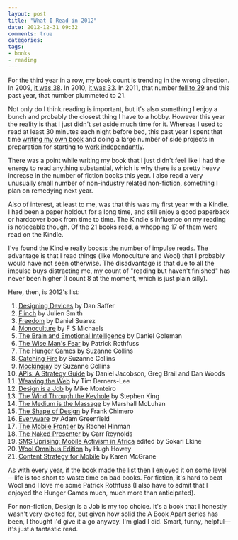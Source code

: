 ```yaml
---
layout: post
title: "What I Read in 2012"
date: 2012-12-31 09:32
comments: true
categories: 
tags:
- books
- reading
---
```

For the third year in a row, my book count is trending in the wrong direction. In 2009, [it was 38](http://timkadlec.com/2010/02/what-i-read-in-2009/). In 2010, [it was 33](http://timkadlec.com/2011/01/what-i-read-in-2010/). In 2011, that number [fell to 29](http://timkadlec.com/2012/01/what-i-read-in-2011/) and this past year, that number plummeted to 21.

Not only do I think reading is important, but it's also something I enjoy a bunch and probably the closest thing I have to a hobby. However this year the reality is that I just didn't set aside much time for it. Whereas I used to read at least 30 minutes each night before bed, this past year I spent that time [writing my own book](http://implementingresponsivedesign.com) and doing a large number of side projects in preparation for starting to [work independantly](http://timkadlec.com/2012/12/flying-solo/). 

There was a point while writing my book that I just didn't feel like I had the energy to read anything substantial, which is why there is a pretty heavy increase in the number of fiction books this year. I also read a very unusually small number of non-industry related non-fiction, something I plan on remedying next year. 

Also of interest, at least to me, was that this was my first year with a Kindle. I had been a paper holdout for a long time, and still enjoy a good paperback or hardcover book from time to time. The Kindle's influence on my reading is noticeable though. Of the 21 books read, a whopping 17 of them were read on the Kindle.

I've found the Kindle really boosts the number of impulse reads. The advantage is that I read things (like Monoculture and Wool) that I probably would have not seen otherwise. The disadvantage is that due to all the impulse buys distracting me, my count of "reading but haven't finished" has never been higher (I count 8 at the moment, which is just plain silly).

Here, then, is 2012's list:

1. [Designing Devices](http://www.amazon.com/gp/product/B006QY2GAQ/ref=as_li_ss_tl?ie=UTF8&tag=timkadcom-20&linkCode=as2&camp=1789&creative=390957&creativeASIN=B006QY2GAQ) by Dan Saffer
2. [Flinch](http://www.amazon.com/gp/product/B0062Q7S3S/ref=as_li_ss_tl?ie=UTF8&tag=timkadcom-20&linkCode=as2&camp=1789&creative=390957&creativeASIN=B0062Q7S3S) by Julien Smith
3. [Freedom](http://www.amazon.com/gp/product/0451231899/ref=as_li_ss_tl?ie=UTF8&tag=timkadcom-20&linkCode=as2&camp=1789&creative=390957&creativeASIN=0451231899) by Daniel Suarez
4. [Monoculture](http://www.amazon.com/gp/product/0986853801/ref=as_li_ss_tl?ie=UTF8&tag=timkadcom-20&linkCode=as2&camp=1789&creative=390957&creativeASIN=0986853801) by F S Michaels
5. [The Brain and Emotional Intelligence](http://www.amazon.com/gp/product/1934441155/ref=as_li_ss_tl?ie=UTF8&tag=timkadcom-20&linkCode=as2&camp=1789&creative=390957&creativeASIN=1934441155) by Daniel Goleman
6. [The Wise Man's Fear](http://www.amazon.com/gp/product/0756404738/ref=as_li_ss_tl?ie=UTF8&tag=timkadcom-20&linkCode=as2&camp=1789&creative=390957&creativeASIN=0756404738) by Patrick Rothfuss
7. [The Hunger Games](http://www.amazon.com/gp/product/0439023521/ref=as_li_ss_tl?ie=UTF8&tag=timkadcom-20&linkCode=as2&camp=1789&creative=390957&creativeASIN=0439023521) by Suzanne Collins
8. [Catching Fire](http://www.amazon.com/gp/product/0439023491/ref=as_li_ss_tl?ie=UTF8&tag=timkadcom-20&linkCode=as2&camp=1789&creative=390957&creativeASIN=0439023491) by Suzanne Collins
9. [Mockingjay](http://www.amazon.com/gp/product/0439023513/ref=as_li_ss_tl?ie=UTF8&tag=timkadcom-20&linkCode=as2&camp=1789&creative=390957&creativeASIN=0439023513) by Suzanne Collins
10. [APIs: A Strategy Guide](http://www.amazon.com/gp/product/1449308929/ref=as_li_ss_tl?ie=UTF8&tag=timkadcom-20&linkCode=as2&camp=1789&creative=390957&creativeASIN=1449308929) by Daniel Jacobson, Greg Brail and Dan Woods
11. [Weaving the Web](http://www.amazon.com/gp/product/006251587X/ref=as_li_ss_tl?ie=UTF8&tag=timkadcom-20&linkCode=as2&camp=1789&creative=390957&creativeASIN=006251587X) by Tim Berners-Lee
12. [Design is a Job](http://www.abookapart.com/products/design-is-a-job) by Mike Monteiro
13. [The Wind Through the Keyhole](http://www.amazon.com/gp/product/1451658915/ref=as_li_ss_tl?ie=UTF8&tag=timkadcom-20&linkCode=as2&camp=1789&creative=390957&creativeASIN=1451658915) by Stephen King
14. [The Medium is the Massage](http://www.amazon.com/gp/product/1584230703/ref=as_li_ss_tl?ie=UTF8&tag=timkadcom-20&linkCode=as2&camp=1789&creative=390957&creativeASIN=1584230703) by Marshall McLuhan
15. [The Shape of Design](http://www.shapeofdesignbook.com/) by Frank Chimero
16. [Everyware](http://www.amazon.com/gp/product/0321384016/ref=as_li_ss_tl?ie=UTF8&tag=timkadcom-20&linkCode=as2&camp=1789&creative=390957&creativeASIN=0321384016) by Adam Greenfield
17. [The Mobile Frontier](http://rosenfeldmedia.com/books/mobile-design/) by Rachel Hinman
18. [The Naked Presenter](http://www.amazon.com/gp/product/0321704452/ref=as_li_ss_tl?ie=UTF8&tag=timkadcom-20&linkCode=as2&camp=1789&creative=390957&creativeASIN=0321704452) by Garr Reynolds
19. [SMS Uprising: Mobile Activism in Africa](http://www.amazon.com/gp/product/1906387354/ref=as_li_ss_tl?ie=UTF8&tag=timkadcom-20&linkCode=as2&camp=1789&creative=390957&creativeASIN=1906387354) edited by Sokari Ekine
20. [Wool Omnibus Edition](http://www.amazon.com/gp/product/B0071XO8RA/ref=as_li_ss_tl?ie=UTF8&tag=timkadcom-20&linkCode=as2&camp=1789&creative=390957&creativeASIN=B0071XO8RA) by Hugh Howey
21. [Content Strategy for Mobile](http://www.abookapart.com/products/content-strategy-for-mobile) by Karen McGrane 

As with every year, if the book made the list then I enjoyed it on some level—life is too short to waste time on bad books. For fiction, it's hard to beat Wool and I love me some Patrick Rothfuss (I also have to admit that I enjoyed the Hunger Games much, much more than anticipated). 

For non-fiction, Design is a Job is my top choice. It's a book that I honestly wasn't very excited for, but given how solid the A Book Apart series has been, I thought I'd give it a go anyway. I'm glad I did. Smart, funny, helpful—it's just a fantastic read.